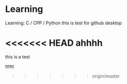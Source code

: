 # Learning
Learning:  C / CPP / Python 
this is test for github desktop

<<<<<<< HEAD
ahhhh
=======

this is a test

tttttt


>>>>>>> origin/master

